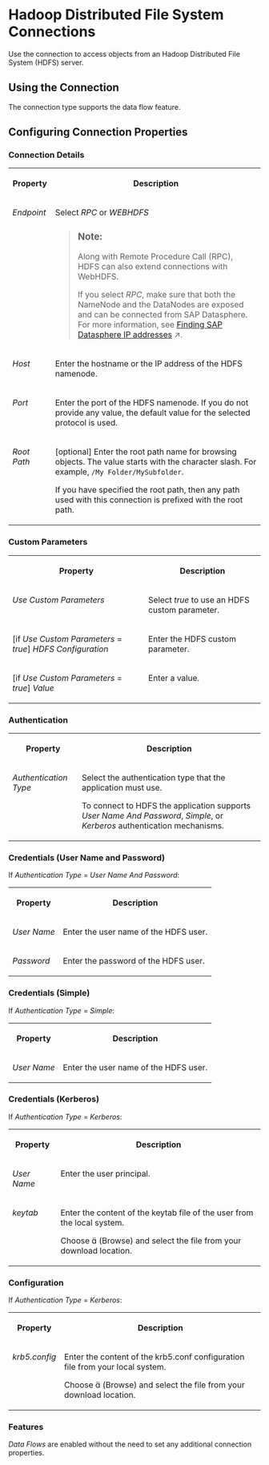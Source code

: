 <!-- loiof9c33566c4eb412d9d36a2f044bb5126 -->

<link rel="stylesheet" type="text/css" href="../css/sap-icons.css"/>

# Hadoop Distributed File System Connections

Use the connection to access objects from an Hadoop Distributed File System \(HDFS\) server. 



<a name="loiof9c33566c4eb412d9d36a2f044bb5126__HDFS_usage"/>

## Using the Connection

The connection type supports the data flow feature.



<a name="loiof9c33566c4eb412d9d36a2f044bb5126__section_nrb_hcc_x4b"/>

## Configuring Connection Properties



### Connection Details


<table>
<tr>
<th valign="top">

Property



</th>
<th valign="top">

Description



</th>
</tr>
<tr>
<td valign="top">

*Endpoint*  



</td>
<td valign="top">

Select *RPC* or *WEBHDFS* 

> ### Note:  
> Along with Remote Procedure Call \(RPC\), HDFS can also extend connections with WebHDFS.
> 
> If you select *RPC*, make sure that both the NameNode and the DataNodes are exposed and can be connected from SAP Datasphere. For more information, see [Finding SAP Datasphere IP addresses](https://help.sap.com/viewer/9f804b8efa8043539289f42f372c4862/cloud/en-US/0934f7ed9a534e638299f53ab60866ae.html "Find externally facing IP addresses that for particular remote applications must be added to allowlists before you can to use connections to these remote applications.") :arrow_upper_right:.



</td>
</tr>
<tr>
<td valign="top">

*Host*  



</td>
<td valign="top">

Enter the hostname or the IP address of the HDFS namenode. 



</td>
</tr>
<tr>
<td valign="top">

*Port*  



</td>
<td valign="top">

Enter the port of the HDFS namenode. If you do not provide any value, the default value for the selected protocol is used. 



</td>
</tr>
<tr>
<td valign="top">

*Root Path* 



</td>
<td valign="top">

\[optional\] Enter the root path name for browsing objects. The value starts with the character slash. For example, `/My Folder/MySubfolder`. 

If you have specified the root path, then any path used with this connection is prefixed with the root path.



</td>
</tr>
</table>



### Custom Parameters


<table>
<tr>
<th valign="top">

Property



</th>
<th valign="top">

Description



</th>
</tr>
<tr>
<td valign="top">

*Use Custom Parameters*



</td>
<td valign="top">

Select *true* to use an HDFS custom parameter.



</td>
</tr>
<tr>
<td valign="top">

\[if *Use Custom Parameters* = *true*\] *HDFS Configuration*  



</td>
<td valign="top">

Enter the HDFS custom parameter. 



</td>
</tr>
<tr>
<td valign="top">

\[if *Use Custom Parameters* = *true*\] *Value*  



</td>
<td valign="top">

Enter a value. 



</td>
</tr>
</table>



### Authentication


<table>
<tr>
<th valign="top">

Property



</th>
<th valign="top">

Description



</th>
</tr>
<tr>
<td valign="top">

*Authentication Type*  



</td>
<td valign="top">

Select the authentication type that the application must use. 

To connect to HDFS the application supports *User Name And Password*, *Simple*, or *Kerberos* authentication mechanisms.



</td>
</tr>
</table>



### Credentials \(User Name and Password\)

If *Authentication Type* = *User Name And Password*:


<table>
<tr>
<th valign="top">

Property



</th>
<th valign="top">

Description



</th>
</tr>
<tr>
<td valign="top">

*User Name*  



</td>
<td valign="top">

Enter the user name of the HDFS user. 



</td>
</tr>
<tr>
<td valign="top">

*Password*  



</td>
<td valign="top">

Enter the password of the HDFS user. 



</td>
</tr>
</table>



### Credentials \(Simple\)

If *Authentication Type* = *Simple*:


<table>
<tr>
<th valign="top">

Property



</th>
<th valign="top">

Description



</th>
</tr>
<tr>
<td valign="top">

*User Name*  



</td>
<td valign="top">

Enter the user name of the HDFS user. 



</td>
</tr>
</table>



### Credentials \(Kerberos\)

If *Authentication Type* = *Kerberos*:


<table>
<tr>
<th valign="top">

Property



</th>
<th valign="top">

Description



</th>
</tr>
<tr>
<td valign="top">

*User Name*  



</td>
<td valign="top">

Enter the user principal. 



</td>
</tr>
<tr>
<td valign="top">

*keytab*  



</td>
<td valign="top">

Enter the content of the keytab file of the user from the local system. 

Choose <span class="SAP-icons"></span> \(Browse\) and select the file from your download location.



</td>
</tr>
</table>



### Configuration

If *Authentication Type* = *Kerberos*:


<table>
<tr>
<th valign="top">

Property



</th>
<th valign="top">

Description



</th>
</tr>
<tr>
<td valign="top">

*krb5.config*  



</td>
<td valign="top">

Enter the content of the krb5.conf configuration file from your local system. 

Choose <span class="SAP-icons"></span> \(Browse\) and select the file from your download location.



</td>
</tr>
</table>



### Features

*Data Flows* are enabled without the need to set any additional connection properties.


